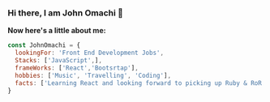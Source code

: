 ### Hi there, I am John Omachi 👋


**Now here's a little about me:** 

```js
const JohnOmachi = {
  lookingFor: 'Front End Development Jobs',
  Stacks: ['JavaScript',],
  frameWorks: ['React','Bootsrtap'],
  hobbies: ['Music', 'Travelling', 'Coding'],
  facts: ['Learning React and looking forward to picking up Ruby & RoR', 'Great lover of Javascript!]
}
```


